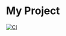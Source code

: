 # My Project
[![CI](https://github.com/nitish-nb007/my-repo/actions/workflows/ci.yml/badge.svg)](https://github.com/nitish-nb007/my-repo/actions/workflows/ci.yml)
